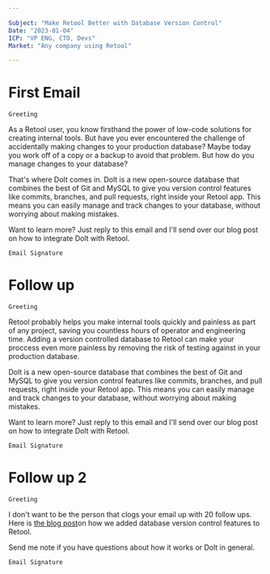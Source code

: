 ```yaml
---

Subject: "Make Retool Better with Database Version Control"
Date: "2023-01-04"
ICP: "VP ENG, CTO, Devs"
Market: "Any company using Retool"

---
```


# First Email

`Greeting` 

As a Retool user, you know firsthand the power of low-code solutions for creating internal tools. But have you ever encountered the challenge of accidentally making changes to your production database? Maybe today you work off of a copy or a backup to avoid that problem. But how do you manage changes to your database?

That's where Dolt comes in. Dolt is a new open-source database that combines the best of Git and MySQL to give you version control features like commits, branches, and pull requests, right inside your Retool app. This means you can easily manage and track changes to your database, without worrying about making mistakes.

Want to learn more? Just reply to this email and I'll send over our blog post on how to integrate Dolt with Retool.

`Email Signature`


# Follow up 

`Greeting`

Retool probably helps you make internal tools quickly and painless as part of any project, saving you countless hours of operator and engineering time. Adding a version controlled database to Retool can make your proccess even more painless by removing the risk of testing against in your production database.

Dolt is a new open-source database that combines the best of Git and MySQL to give you version control features like commits, branches, and pull requests, right inside your Retool app. This means you can easily manage and track changes to your database, without worrying about making mistakes.

Want to learn more? Just reply to this email and I'll send over our blog post on how to integrate Dolt with Retool.

`Email Signature`

# Follow up 2

`Greeting`

I don't want to be the person that clogs your email up with 20 follow ups. Here is [the blog post](https://www.dolthub.com/blog/2023-01-03-superpower-retool-with-dolt/)on how we added database version control features to Retool.

Send me note if you have questions about how it works or Dolt in general.

`Email Signature`




